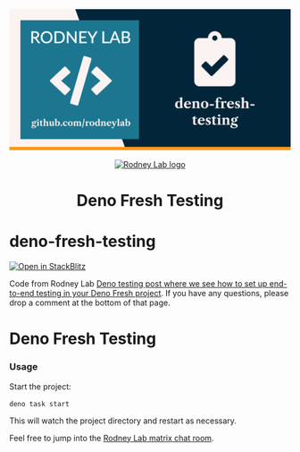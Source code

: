 <img src="../../images/rodneylab-github-deno-fresh-testing.png" alt="Rodney Lab deno-fresh-testing Github banner">

<p align="center">
  <a aria-label="Open Rodney Lab site" href="https://rodneylab.com" rel="nofollow noopener noreferrer">
    <img alt="Rodney Lab logo" src="https://rodneylab.com/assets/icon.png" width="60" />
  </a>
</p>
<h1 align="center">
  Deno Fresh Testing
</h1>

# deno-fresh-testing

[![Open in StackBlitz](https://developer.stackblitz.com/img/open_in_stackblitz.svg)](https://stackblitz.com/github/rodneylab/deno/tree/main/demos/deno-fresh-testing)

Code from Rodney Lab
<a href="https://rodneylab.com/deno-fresh-testing/">Deno testing post where we
see how to set up end-to-end testing in your Deno Fresh project</a>. If you have
any questions, please drop a comment at the bottom of that page.

# Deno Fresh Testing

### Usage

Start the project:

```
deno task start
```

This will watch the project directory and restart as necessary.

Feel free to jump into the
[Rodney Lab matrix chat room](https://matrix.to/#/%23rodney:matrix.org).
